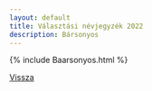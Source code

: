 ```yaml
---
layout: default
title: Választási névjegyzék 2022
description: Bársonyos
---
```


{% include Baarsonyos.html %}

[Vissza](./)